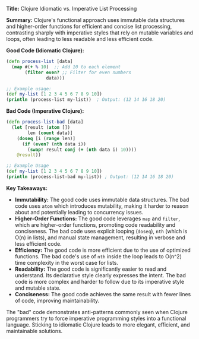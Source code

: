 **Title:** Clojure Idiomatic vs. Imperative List Processing

**Summary:**  Clojure's functional approach uses immutable data structures and higher-order functions for efficient and concise list processing, contrasting sharply with imperative styles that rely on mutable variables and loops, often leading to less readable and less efficient code.


**Good Code (Idiomatic Clojure):**

```clojure
(defn process-list [data]
  (map #(+ % 10)  ;; Add 10 to each element
       (filter even? ;; Filter for even numbers
               data)))

;; Example usage:
(def my-list [1 2 3 4 5 6 7 8 9 10])
(println (process-list my-list))  ; Output: (12 14 16 18 20)
```


**Bad Code (Imperative Clojure):**

```clojure
(defn process-list-bad [data]
  (let [result (atom [])
        len (count data)]
    (doseq [i (range len)]
      (if (even? (nth data i))
        (swap! result conj (+ (nth data i) 10))))
    @result))

;; Example Usage
(def my-list [1 2 3 4 5 6 7 8 9 10])
(println (process-list-bad my-list)) ; Output: (12 14 16 18 20)

```

**Key Takeaways:**

* **Immutability:** The good code uses immutable data structures.  The bad code uses `atom` which introduces mutability, making it harder to reason about and potentially leading to concurrency issues.
* **Higher-Order Functions:** The good code leverages `map` and `filter`, which are higher-order functions, promoting code readability and conciseness. The bad code uses explicit looping (`doseq`), `nth` (which is O(n) in lists), and manual state management, resulting in verbose and less efficient code.
* **Efficiency:**  The good code is more efficient due to the use of optimized functions.  The bad code's use of `nth` inside the loop leads to  O(n^2) time complexity in the worst case for lists.
* **Readability:** The good code is significantly easier to read and understand.  Its declarative style clearly expresses the intent. The bad code is more complex and harder to follow due to its imperative style and mutable state.
* **Conciseness:** The good code achieves the same result with fewer lines of code, improving maintainability.


The "bad" code demonstrates anti-patterns commonly seen when Clojure programmers try to force imperative programming styles into a functional language.  Sticking to idiomatic Clojure leads to more elegant, efficient, and maintainable solutions.
